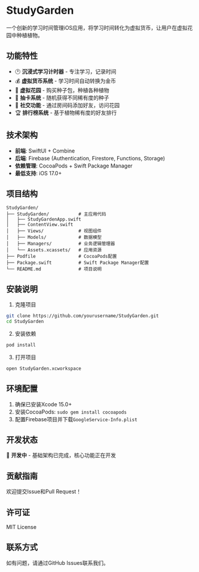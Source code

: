 # StudyGarden

一个创新的学习时间管理iOS应用，将学习时间转化为虚拟货币，让用户在虚拟花园中种植植物。

## 功能特性

- 🕐 **沉浸式学习计时器** - 专注学习，记录时间
- 💰 **虚拟货币系统** - 学习时间自动转换为金币
- 🌱 **虚拟花园** - 购买种子包，种植各种植物
- 🎲 **抽卡系统** - 随机获得不同稀有度的种子
- 👥 **社交功能** - 通过房间码添加好友，访问花园
- 🏆 **排行榜系统** - 基于植物稀有度的好友排行

## 技术架构

- **前端**: SwiftUI + Combine
- **后端**: Firebase (Authentication, Firestore, Functions, Storage)
- **依赖管理**: CocoaPods + Swift Package Manager
- **最低支持**: iOS 17.0+

## 项目结构

```
StudyGarden/
├── StudyGarden/           # 主应用代码
│   ├── StudyGardenApp.swift
│   ├── ContentView.swift
│   ├── Views/             # 视图组件
│   ├── Models/            # 数据模型
│   ├── Managers/          # 业务逻辑管理器
│   └── Assets.xcassets/   # 应用资源
├── Podfile                # CocoaPods配置
├── Package.swift          # Swift Package Manager配置
└── README.md              # 项目说明
```

## 安装说明

1. 克隆项目
```bash
git clone https://github.com/yourusername/StudyGarden.git
cd StudyGarden
```

2. 安装依赖
```bash
pod install
```

3. 打开项目
```bash
open StudyGarden.xcworkspace
```

## 环境配置

1. 确保已安装Xcode 15.0+
2. 安装CocoaPods: `sudo gem install cocoapods`
3. 配置Firebase项目并下载`GoogleService-Info.plist`

## 开发状态

🚧 **开发中** - 基础架构已完成，核心功能正在开发

## 贡献指南

欢迎提交Issue和Pull Request！

## 许可证

MIT License

## 联系方式

如有问题，请通过GitHub Issues联系我们。
